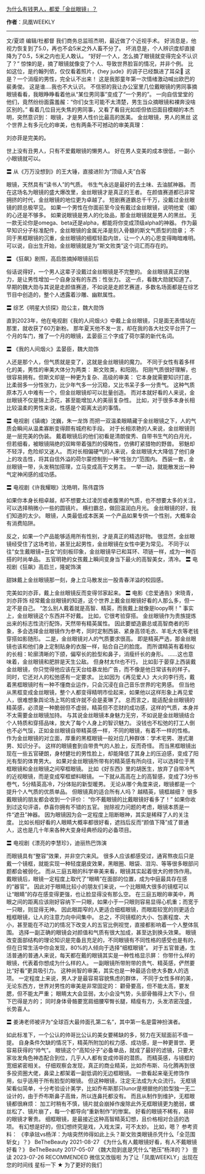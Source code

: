 

[为什么有钱男人，都爱「金丝眼镜」？](https://mp.weixin.qq.com/s/aUMaVFAiYmATPNGvvikwGA)

**作者**：凤凰WEEKLY

---

文/夏颂
编辑/杜都督
我们商务总监班杰明，最近做了个近视手术。
好消息是，他视力恢复到了5.0，再也不会5米之外人畜不分了。
坏消息是，个人辨识度却直接降为了0.5，5米之内也无人敢认。
“好好一个人，怎么摘了眼镜就变得完全不认识了？”
惊悚的是，摘了眼镜就像变了个人、导致世界脸盲的情况，并非个例。
比如这位，是约翰列侬，仅仅看着照片，《hey jude》的调子已经飘进了耳朵🎵
这是？一个消瘦的男性，完全认不出来！
这是我那童年第一次情绪激动喊出欧巴的裴勇俊。
这是谁....我也不大认识。
不信邪的我让办公室里几位戴眼镜的男同事摘眼镜看看，我眼睁睁看着他从“某位男同事”变成了“一个男的”。
一向自信堂堂的他们，竟然纷纷面露羞赧：“你们女生可能不太清楚，男生当众摘眼镜和裸奔没啥区别的。”
看着几位目光失焦的男同事，又看了看目光如炬但依旧面目模糊的本杰明，突然意识到：
眼镜，才是男人性价比最高的医美。
金丝眼镜，男人的黑丝
这个世界上有多元化的审美，也有两条不可撼动的审美真理：

刘亦菲是完美的。

世上没有丑男人，只有不爱戴眼镜的懒男人。
好在男人变美的成本很低，一副小小眼镜就可以。

〓 从《万万没想到》的王大锤，直接进阶为“顶级人夫”白客

眼镜，天然具有“读书人”的气质。
书生气永远是最好的去土味、去油腻神器。
而在这场名为眼镜的盛大爆改里，金丝眼镜才是真正的王者。
在颜值赛道都已非常拥挤的时代，金丝眼镜的地位更为卓越了。
短剧赛道霸总千千万，没戴过金丝眼镜的顾总极罕见。
如果一个男性在你面前至今没有戴过金丝眼镜，说明他爱（媚）的心还是不够多。
如果说眼镜是男人的化妆品，那金丝眼镜就是男人的黑丝。
无一款无论你是omega、beta还是alpha，都能将你变成顶级alpha的神器。
作为最早知识分子标准配件，金丝眼镜的金属光泽是刻入骨髓的斯文气质型的勋章；
不同于黑框眼镜的沉重，金丝眼镜的细框轻盈内敛，让一个人的心思变得晦暗难明。
可以说，自出生开始，金丝眼镜就是为“斯文败类”这个词汇而存在的。

〓 《狂飙》剧照，高启胜摘掉眼镜前后

俗话说得好，一个男人这辈子没戴过金丝眼镜是不完整的。
金丝眼镜真正的魅力，是让男性增加一个自身没有的东西：性张力。
这一点，看魏大勋就知道了。
早期的魏大勋与其说是走颜值赛道，不如说是走颜艺赛道，多数名场面都是在综艺节目中创造的，整个人透露着沙雕、幽默属性。

〓 综艺《明星大侦探》勋公主，魏大勋饰

直到2023年，他在电视剧《我的人间烟火》中戴上金丝眼镜，只是面无表情站在那里，就收获了60万新粉。
那年夏天他不发一言，却在我的各大社交平台开了一个月的车门，推了一个月的眼镜，孟晏臣三个字成了荷尔蒙的新代名词。

〓 《我的人间烟火》孟晏臣，魏大勋饰

人还是那个人，但气质就是变了，这就是金丝眼镜的魔力。
不同于女性有着多样化的美，男性的审美大体分为两类：
斯文败类，和阳刚。
阳刚气质很好理解，也很容易拥有。但斯文却是一种更为复杂、高级的审美：
它本身就需要知识打底，比柔弱多一分性张力，比少年气多一分沉稳，又比书呆子多一分贵气。
这种气质原本万人中难有一个，但金丝眼镜却可以批量创造。
而对本就好看的人来说，金丝眼镜不仅是锦上添花，甚至能增加人的美丽复杂性。
比如，对于很多本身长相比较温柔的男性来说，性感是个距离太远的事情。

〓 电视剧《镇魂》沈巍，朱一龙饰
而把一双温柔眼睛藏于金丝眼镜之下，人的气质会瞬间从温柔寡断变得颇有城府和手段。
对于长相浓艳的人来说，金丝眼镜则是一层完美的伪装。
戴着眼镜后的他们初看是清朗俊秀、自带书生气的白月光，但若细看，被眼镜隔绝的双眸带着强烈的侵略性，仿佛盯紧猎物的野兽。
邪魅却不轻浮，危险却又迷人。
而对长相偏硬气的人来说，金丝眼镜大大降低了他们身上的攻击性，将其自信外溢的荷尔蒙控制到一种“性张力”范围内。
西装一套，金丝眼镜一带，头发稍加搭理，立马变成高干文男主。
一举一动，就能散发出一种气定神闲感的成功感。

〓 电视剧《许我耀眼》沈皓明，陈伟霆饰

如果你本身长相卓越，却不想要太过凌厉或者腹黑的气质，也不想要太多的关注，可以选择稍微小一些的圆镜片。
横扫霸总，做回温润白月光。
金丝眼镜的好，我们知道的太少。
眼镜，人类最低成本医美
一个产品如果专供一个性别，大概率会有消费陷阱。

反之，如果一个产品能够适用所有性别，才是真正的精选好物。
很显然，金丝眼镜经受住了这场考验，甚至比起男性，金丝眼镜在女性中更为常见。
不同于以往“女生戴眼镜=丑女”的刻板印象，金丝眼镜早已和耳环、项链一样，成为一种百搭的时尚单品。
五官明艳的女孩戴上瞬间变身当下最火的高智美女，清冷。
〓 电视剧《狂飙》高启兰，隆妮饰演

甜妹戴上金丝眼镜那一刻，身上立马散发出一股青春洋溢的校园感。

完美如刘亦菲，戴上金丝眼镜反而变得邻家起来。
〓 电影《恋爱通告》宋晓青，刘亦菲饰
经常戴金丝眼镜的知道，这个世界上戴金丝眼镜好看的人那么多，但一定不是自己。
“怎么别人戴着就是高智、精英，而我戴上就像是loopy啊！"
事实上，金丝眼镜这个东西并不好戴。
比如，它很考验穿搭。
金丝眼镜作为贵族提炼出来的标志性流行配饰，天然带有精英属性。
因此要塑造霸总或高智商者的形象，多会选择金丝眼镜作为参考，同时定制西装、紧身高领毛衣、羊毛大衣等老钱穿搭如影随形。
二是，金丝眼镜对人的气质要求很高。
即是精英严选，那金丝眼镜也该和他们身上定制贴身的衣服一样，贴合自己的脸庞。
而所谓精英有着相似的长相：轮廓清晰的下颌，偏窄长的脸型和鼻子，消瘦纤长的身形。
……这也意味着，金丝眼镜和肥胖是天生公敌。
但身材太fit也不行。
比如彭于晏穿上西装戴金丝眼镜，你只觉得他应该在天台给暴龙拍广告，而不像是他日常该有的样子。
同时，它还对人的松弛感有一定要求。
比如因为《再见爱人》大火的李行亮，戴着黑框眼镜时有一种不懂商业运作，只会沉浸在自己音乐世界的宅男感。
但当他从黑框变成金丝眼镜，整个人都变得精明市侩起来，如果他以这样形象上再见爱人，很难想象舆论场上骂的或许就不会是麦琳了。
总而言之，能适配金丝眼镜的精英感，必须是一种脆弱但不虚弱，精英但不恋财的成功感，这样的气质，本身并不太需要金丝眼镜加持。
与其说金丝眼镜本身魅力无穷，不如说是金丝眼镜结合个人特质和穿搭品味，放大了每个人身上的智识魅力。
没钱也不松弛的打工人倒也不必气馁，正如金丝眼镜自带精英感一样，不同的眼镜，有着不一样的性格。
作为金丝眼镜的对立面，厚重的黑框眼镜一般对应几种群体：学术宅男、港式潮男、知识分子。
这样的眼镜套到自带贵气的人脸上，反而奇怪。
而当黑框眼镜出现在一些五官硬朗，身材健壮的男性脸上，却能降低了其身上的压迫感，变成了阳光有型的体育男大。
如果对金丝眼镜所带有的精英感有所向往，可以选择位于黑框眼镜和金丝眼镜之间窄框眼镜。
比如《好东西》里的胡医生，放弃了自带冷气的近视眼镜，而是变成窄框塑料眼镜。
一下就从高高在上的高智感，变成了3分书卷气，5分精英高冷，7分体贴的新型暖男。
无论从哪个角度来说，眼镜都是一个提升个人气质的优质单品。
但眼镜真的适合所有人吗？
越精英，镜框越细？
很多戴眼镜的朋友都会收到一个评价：
“你不戴眼镜的比戴眼镜好看多了！”
如果你收到过这句评语，恭喜你拥有不错的五官。
抛除视力问题的考虑，眼镜本质是一件“遮丑”神器。
因为眼镜因为会一定程度上阻断眼神，其实是稀释了人的关注度。
比如长相好看的人眼睛大概率都很好看，遮挡后反而“颜值下降”成了普通人，这也是几十年来各种大变身经典桥段的必备项目。

〓 电视剧《漂亮的李慧珍》，迪丽热巴饰演

而眼镜具有“整容”效果，并非空穴来风。
很多人应该都感受过，通宵熬夜后只是戴一个镜框，就能实现一种轻度磨皮效果，黑眼圈、眼袋、泪沟、等等很多眼部问题都会被弱化。
而从三庭五眼的科学审美来看，眼镜其实起着很大的修饰作用。
戴眼镜后，眼镜一定程度上取代了“眼睛”在面部的位置，成为中庭最具存在感的“器官”。
因此对于眼睛比较小的朋友们来说，一个比眼睛大很多的镜框可以让“眼睛”的存在感变得更强，也让脸显得没有那么空。
在三庭五眼的审美中，两眼之间的距离应该刚好容纳下一只眼，如果小于一只眼则容易显得心机重；而宽于一只眼，则显得无神。
因此眼距窄的人更适合细框眼镜，而眼距较宽的则更适合粗框眼镜，让人的注意力向中间集中。
总之，不同镜框的大小、包裹程度、大小，甚至能在不动刀的情况下改变人的五官比例视觉，直接都影响着一个人整体氛围。
选择一副正确的眼镜会对颜值和气质有很大加成，甚至达到换头效果。
眼镜改变面部结构的理论知识是完备且充足的，不同眼镜有不同性格的感受也是有的，但在日常生活中你会发现，80%的人倾向于选择“细框眼镜”。
对于五官普通，生活普通的普通人来说，每天都在戴的眼镜其实是一种性格显示屏：
你带什么样的眼镜，代表着你想成为什么样的人。
一副眼镜所带附带的贵气、精英感，俨然要比“好看”更具吸引力。
这种尚智的审美，其实也是一种最适合绝大多数人的选项。
一定程度上来说，男人才是最容易容貌焦虑的群体，
不同于女性多样的美，无论东西方，世界对男性的审美是非常固定的：
颧骨要高，但不能太高，要发腮，但不能太严重；
眼睛太大会显弱，太小会没气势，头部骨骼得上大下小，但下巴得是方的；
同时身体骨骼要宽肩细腰窄臀长腿，精瘦有力，头发浓密茂盛，长势喜人。

〓 姜涛老师被评为“全球百大最帅面孔第二名”，其中第一名是雷神扮演者。

如此标准下，一个公认的帅哥比公认的美女要稀缺的多，努力在天赋面前不值一提。
自身条件欠缺的情况下，精英所附加的权力感、成功感，是一种更普世、更容易获得的“帅气”。
眼镜这个“高知分子”必备单品，就成了最好的滤镜，只要大家妆发角色神态配合到位，几乎人人都有变成帅哥的潜质。
而精英感，与镜框的宽细紧密相关。
仔细观察会发现，真正的商业精英，比如乔布斯、马化腾再到很多投资圈大佬，鼻梁上都架着一副低调的无边框眼镜。
一款看起来毫无修饰作用，似乎适用于所有脸型的眼镜。
但这种眼镜，注定无法成为大众流行。
无框镜架看似简单，十分考验设计美学，比如乔布斯那只lunor是根据他的脸型独一无二设计的，由于乔布斯鼻子高耸，所以连鼻托都没有。
而且从制作到维护，无框眼镜都很麻烦：
加工时稍有不慎，镜片就会崩掉作废除此外无框眼镜更为脆弱，螺丝松了、镜片崩了，每一个都导向“重新制作”的惨案。
好看的眼镜不稀有，易碎的眼镜才奢贵。
细框眼镜，是最接近这种高智精英幻想，且价格相对合适的选项。
有幻想是好的，但幻想终究是戏，入戏太深，可不太妙。
比如，嗯？
参考资料：
《李承铉vs杨洋：为啥突然帅得如此上头？斯文败类眼镜杀凭什么「全范围斩女」？》 BeTheBeauty 2021-08-27
《为什么有人戴眼镜好看，有人不戴眼镜好看？》 BeTheBeauty 2017-05-07
《魏大勋到底是凭什么“艳压”杨洋的？》 壹读 2023-07-26
RECOMMENDED
微信又改版啦
为了让「凤凰WEEKLY」出现在您的时间线
星标一下 ★ 为了更好的我们